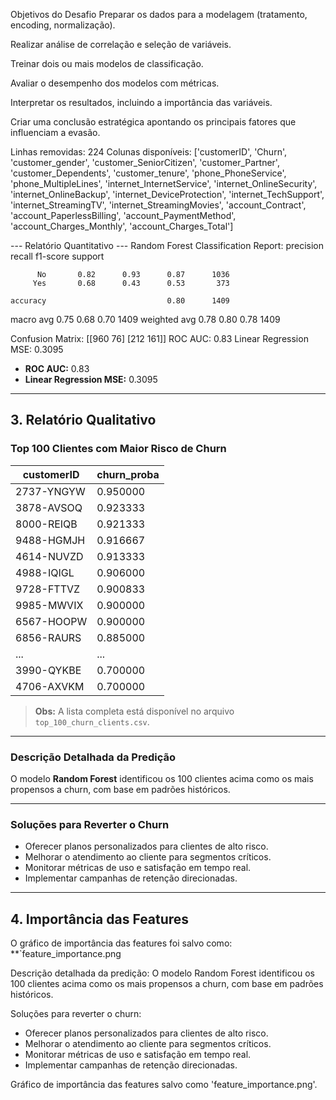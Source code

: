 Objetivos do Desafio
Preparar os dados para a modelagem (tratamento, encoding, normalização).

Realizar análise de correlação e seleção de variáveis.

Treinar dois ou mais modelos de classificação.

Avaliar o desempenho dos modelos com métricas.

Interpretar os resultados, incluindo a importância das variáveis.

Criar uma conclusão estratégica apontando os principais fatores que influenciam a evasão.


Linhas removidas: 224
Colunas disponíveis: ['customerID', 'Churn', 'customer_gender', 'customer_SeniorCitizen', 'customer_Partner', 'customer_Dependents', 'customer_tenure', 'phone_PhoneService', 'phone_MultipleLines', 'internet_InternetService', 'internet_OnlineSecurity', 'internet_OnlineBackup', 'internet_DeviceProtection', 'internet_TechSupport', 'internet_StreamingTV', 'internet_StreamingMovies', 'account_Contract', 'account_PaperlessBilling', 'account_PaymentMethod', 'account_Charges_Monthly', 'account_Charges_Total']

--- Relatório Quantitativo ---
Random Forest Classification Report:
              precision    recall  f1-score   support

          No       0.82      0.93      0.87      1036
         Yes       0.68      0.43      0.53       373

    accuracy                           0.80      1409
   macro avg       0.75      0.68      0.70      1409
weighted avg       0.78      0.80      0.78      1409

Confusion Matrix:
[[960  76]
 [212 161]]
ROC AUC: 0.83
Linear Regression MSE: 0.3095


- **ROC AUC:** 0.83  
- **Linear Regression MSE:** 0.3095

---

## 3. Relatório Qualitativo

### Top 100 Clientes com Maior Risco de Churn

| customerID  | churn_proba |
|-------------|-------------|
| 2737-YNGYW  | 0.950000    |
| 3878-AVSOQ  | 0.923333    |
| 8000-REIQB  | 0.921333    |
| 9488-HGMJH  | 0.916667    |
| 4614-NUVZD  | 0.913333    |
| 4988-IQIGL  | 0.906000    |
| 9728-FTTVZ  | 0.900833    |
| 9985-MWVIX  | 0.900000    |
| 6567-HOOPW  | 0.900000    |
| 6856-RAURS  | 0.885000    |
| ...         | ...         |
| 3990-QYKBE  | 0.700000    |
| 4706-AXVKM  | 0.700000    |

> **Obs:** A lista completa está disponível no arquivo `top_100_churn_clients.csv`.

---

### Descrição Detalhada da Predição

O modelo **Random Forest** identificou os 100 clientes acima como os mais propensos a churn, com base em padrões históricos.

---

### Soluções para Reverter o Churn

- Oferecer planos personalizados para clientes de alto risco.
- Melhorar o atendimento ao cliente para segmentos críticos.
- Monitorar métricas de uso e satisfação em tempo real.
- Implementar campanhas de retenção direcionadas.

---

## 4. Importância das Features

O gráfico de importância das features foi salvo como:  
**`feature_importance.png

Descrição detalhada da predição:
O modelo Random Forest identificou os 100 clientes acima como os mais propensos a churn, com base em padrões históricos.

Soluções para reverter o churn:
- Oferecer planos personalizados para clientes de alto risco.
- Melhorar o atendimento ao cliente para segmentos críticos.
- Monitorar métricas de uso e satisfação em tempo real.
- Implementar campanhas de retenção direcionadas.

Gráfico de importância das features salvo como 'feature_importance.png'.
